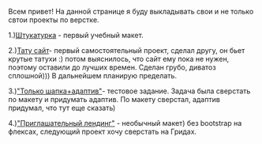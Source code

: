 Всем привет!
На данной странице я буду выкладывать свои и не только свтои проекты по верстке.

1.)[Штукатурка](http://Scotch47.github.io/build/src/) - первый учебный макет.

2.)[Тату сайт](http://Scotch47.github.io/tattoo/)- первый самостоятельный проект, сделал другу, он бьет крутые татухи :) потом выяснилось, что сайт ему пока не нужен, поэтому оставили до лучших времен. Сделан грубо, диватоз сплошной))) В дальнейшем планирую пределать.

3.)["Только шапка+адаптив"](http://Scotch47.github.io/Header-test/src/)- тестовое задание. Задача была сверстать по макету и придумать адаптив. По макету сверстал,
адаптив придумал, что тут еще сказать)

4.)["Приглашательный лендинг"](http://Scotch47.github.io/Oathjar/src/) - необычный макет) без bootstrap на флексах, следующий проект хочу сверстать на Гридах.


